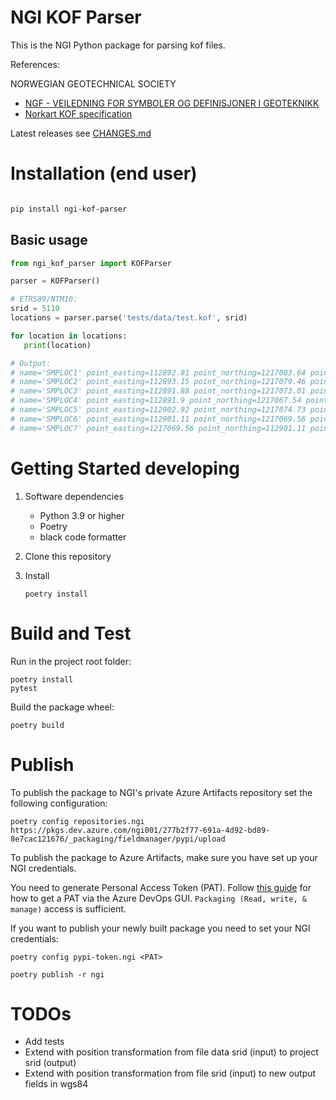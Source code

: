 # NGI KOF Parser

This is the NGI Python package for parsing kof files.

References:

NORWEGIAN GEOTECHNICAL SOCIETY
- [NGF - VEILEDNING FOR
SYMBOLER OG DEFINISJONER I GEOTEKNIKK](http://ngf.no/wp-content/uploads/2015/03/2_NGF-ny-melding-2-endelig-utgave-2011-12-04-med-topp-og-bunntekst-Alt-3.pdf)
- [Norkart KOF specification](http://www.anleggsdata.no/wp-content/uploads/2018/04/KOF-BESKRIVELSE-Oppdatert2005.pdf)

Latest releases see [CHANGES.md](CHANGES.md)

# Installation (end user) 

```bash

pip install ngi-kof-parser

```

## Basic usage

```python
from ngi_kof_parser import KOFParser

parser = KOFParser()

# ETRS89/NTM10:
srid = 5110
locations = parser.parse('tests/data/test.kof', srid)

for location in locations:
   print(location)

# Output:
# name='SMPLOC1' point_easting=112892.81 point_northing=1217083.64 point_z=1.0 srid=5110 methods=[]
# name='SMPLOC2' point_easting=112893.15 point_northing=1217079.46 point_z=2.0 srid=5110 methods=['TOT']
# name='SMPLOC3' point_easting=112891.88 point_northing=1217073.01 point_z=0.0 srid=5110 methods=['CPT']
# name='SMPLOC4' point_easting=112891.9 point_northing=1217067.54 point_z=0.0 srid=5110 methods=['RP']
# name='SMPLOC5' point_easting=112902.92 point_northing=1217074.73 point_z=0.0 srid=5110 methods=['SA']
# name='SMPLOC6' point_easting=112901.11 point_northing=1217069.56 point_z=0.0 srid=5110 methods=['PZ']
# name='SMPLOC7' point_easting=1217069.56 point_northing=112901.11 point_z=0.0 srid=5110 methods=['PZ']

```

# Getting Started developing

1. Software dependencies

   - Python 3.9 or higher
   - Poetry
   - black code formatter

2. Clone this repository

3. Install

   `poetry install`



# Build and Test

Run in the project root folder: 

    poetry install
    pytest 

Build the package wheel: 

    poetry build


# Publish

To publish the package to NGI's private Azure Artifacts repository set the following configuration: 

    poetry config repositories.ngi https://pkgs.dev.azure.com/ngi001/277b2f77-691a-4d92-bd89-8e7cac121676/_packaging/fieldmanager/pypi/upload

To publish the package to Azure Artifacts, make sure you have set up your NGI credentials.

You need to generate Personal Access Token (PAT). Follow
[this guide](https://docs.microsoft.com/en-us/azure/devops/organizations/accounts/use-personal-access-tokens-to-authenticate)
for how to get a PAT via the Azure DevOps GUI. `Packaging (Read, write, & manage)` access is sufficient.

If you want to publish your newly built package you need to set your NGI credentials: 

    poetry config pypi-token.ngi <PAT>

    poetry publish -r ngi

# TODOs

- Add tests
- Extend with position transformation from file data srid (input) to project srid (output)
- Extend with position transformation from file srid (input) to new output fields in wgs84 
